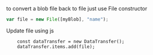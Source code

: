 to convert a blob file back to file just use File constructor 
```javascript
var file = new File([myBlob], "name");
```
Update file using js 
```JS
	const dataTransfer = new DataTransfer();
	dataTransfer.items.add(file);
```